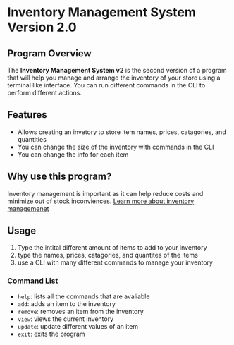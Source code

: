 # Inventory Management System Version 2.0

## Program Overview
The **Inventory Management System v2** is the second version of a program that will help you manage and arrange the inventory of your store using a terminal like interface. You can run different commands in the CLI to perform different actions.
## Features
- Allows creating an invetory to store item names, prices, catagories, and quantities
- You can change the size of the inventory with commands in the CLI
- You can change the info for each item
## Why use this program?
Inventory management is important as it can help reduce costs and minimize out of stock inconviences. [Learn more about inventory managemenet](https://www.netsuite.com/portal/resource/articles/inventory-management/retail-inventory-management.shtml)
## Usage
1. Type the intital different amount of items to add to your inventory
2. type the names, prices, catagories, and quantites of the items
3. use a CLI with many different commands to manage your inventory

### Command List
- `help`: lists all the commands that are avaliable
- `add`: adds an item to the inventory
- `remove`: removes an item from the inventory
- `view`: views the current inventory
- `update`: update different values of an item
- `exit`: exits the program
